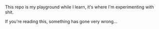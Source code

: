 This repo is my playground while I learn, it's where I'm experimenting with shit.

If you're reading this, something has gone very wrong...
